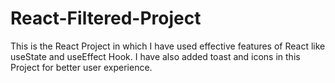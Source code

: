 # React-Filtered-Project
This is the React Project in which I have used effective features of React like useState and useEffect Hook. I have also added toast and icons in this Project for better user experience.
